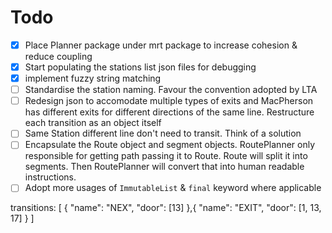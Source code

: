 # Todo
- [x] Place Planner package under mrt package to increase cohesion & reduce coupling
- [x] Start populating the stations list json files for debugging
- [x] implement fuzzy string matching
- [ ] Standardise the station naming. Favour the convention adopted by LTA
- [ ] Redesign json to accomodate multiple types of exits and MacPherson has different exits for different directions of the same line. Restructure each transition as an object itself
- [ ] Same Station different line don't need to transit. Think of a solution
- [ ] Encapsulate the Route object and segment objects. RoutePlanner only responsible for getting path passing it to Route. Route will split it into segments. Then RoutePlanner will convert that into human readable instructions.
- [ ] Adopt more usages of `ImmutableList` & `final` keyword where applicable

transitions: [
	{
		"name": "NEX",
		"door": [13]
	},{
		"name": "EXIT",
		"door": [1, 13, 17]
	}
]